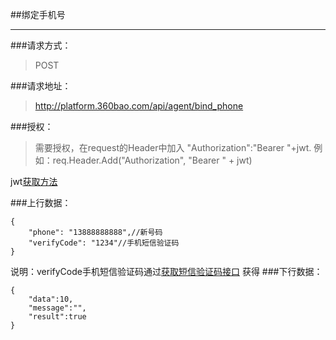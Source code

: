 ##绑定手机号

------------

###请求方式：
> POST

###请求地址：
> http://platform.360bao.com/api/agent/bind_phone

###授权：
> 需要授权，在request的Header中加入
"Authorization":"Bearer "+jwt.
例如：req.Header.Add("Authorization", "Bearer " + jwt)

jwt[获取方法](https://github.com/360bao/Manual/blob/master/%E5%BC%80%E6%94%BE%E5%B9%B3%E5%8F%B0/%E9%94%80%E5%94%AE%E7%AE%A1%E7%90%86api/v4/%E8%B4%A6%E5%8F%B7%E6%8E%A7%E5%88%B6/%E7%99%BB%E5%BD%95.md)
  
###上行数据：
```
{
    "phone": "13888888888",//新号码
    "verifyCode": "1234"//手机短信验证码
}

```
说明：verifyCode手机短信验证码通过[获取短信验证码接口](https://github.com/360bao/Manual/blob/master/%E5%BC%80%E6%94%BE%E5%B9%B3%E5%8F%B0/%E9%AA%8C%E8%AF%81%E7%A0%81%E6%9C%8D%E5%8A%A1/%E8%8E%B7%E5%8F%96%E7%9F%AD%E4%BF%A1%E9%AA%8C%E8%AF%81%E7%A0%81.md) 获得
###下行数据：
```
{
    "data":10,
    "message":"",
    "result":true
}
```

